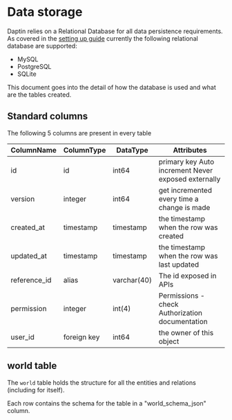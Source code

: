 # Data storage

Daptin relies on a Relational Database for all data persistence requirements. As covered in the [setting up guide](settingup.md) currently the following relational database are supported:

- MySQL
- PostgreSQL
- SQLite

This document goes into the detail of how the database is used and what are the tables created.

## Standard columns


The following 5 columns are present in every table

| ColumnName   | ColumnType  | DataType    | Attributes                                           |
|--------------|-------------|-------------|------------------------------------------------------|
| id           | id          | int64       | primary key  Auto increment Never exposed externally |
| version      | integer     | int64       | get incremented every time a change is made          |
| created_at   | timestamp   | timestamp   | the timestamp when the row was created               |
| updated_at   | timestamp   | timestamp   | the timestamp when the row was last updated          |
| reference_id | alias       | varchar(40) | The id exposed in APIs                               |
| permission   | integer     | int(4)      | Permissions - check Authorization documentation      |
| user_id      | foreign key | int64       | the owner of this object                             |



## world table

The ```world``` table holds the structure for all the entities and relations (including for itself).

Each row contains the schema for the table in a "world_schema_json" column.

